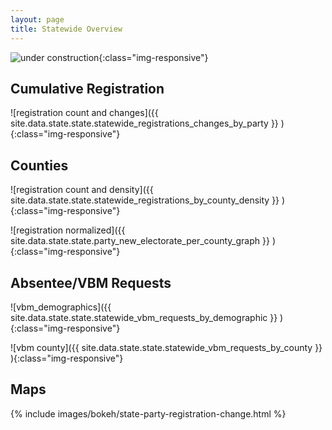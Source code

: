 ```yaml
---
layout: page
title: Statewide Overview
---
```


![under construction](http://textfiles.com/underconstruction/mamagnolia_acresunderconstruction.gif){:class="img-responsive"}

## Cumulative Registration

![registration count and changes]({{ site.data.state.state.statewide_registrations_changes_by_party }} ){:class="img-responsive"}

## Counties

![registration count and density]({{ site.data.state.state.statewide_registrations_by_county_density }} ){:class="img-responsive"}

![registration normalized]({{ site.data.state.state.party_new_electorate_per_county_graph }} ){:class="img-responsive"}

## Absentee/VBM Requests

![vbm_demographics]({{ site.data.state.state.statewide_vbm_requests_by_demographic }} ){:class="img-responsive"}

![vbm county]({{ site.data.state.state.statewide_vbm_requests_by_county }} ){:class="img-responsive"}

## Maps

{% include images/bokeh/state-party-registration-change.html %}
